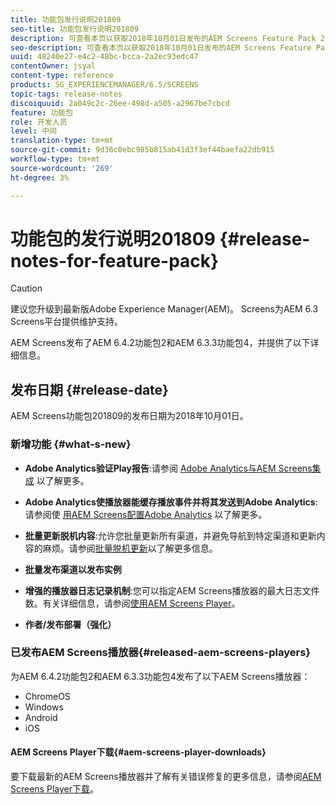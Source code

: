 ```yaml
---
title: 功能包发行说明201809
seo-title: 功能包发行说明201809
description: 可查看本页以获取2018年10月01日发布的AEM Screens Feature Pack 201809的相关信息。
seo-description: 可查看本页以获取2018年10月01日发布的AEM Screens Feature Pack 201809的相关信息。
uuid: 48240e27-e4c2-48bc-bcca-2a2ec93edc47
contentOwner: jsyal
content-type: reference
products: SG_EXPERIENCEMANAGER/6.5/SCREENS
topic-tags: release-notes
discoiquuid: 2a049c2c-26ee-498d-a505-a2967be7cbcd
feature: 功能包
role: 开发人员
level: 中间
translation-type: tm+mt
source-git-commit: 9d36c0ebc985b815ab41d3f3ef44baefa22db915
workflow-type: tm+mt
source-wordcount: '269'
ht-degree: 3%

---
```



# 功能包的发行说明201809 {#release-notes-for-feature-pack}

>[!CAUTION]
>
>建议您升级到最新版Adobe Experience Manager(AEM)。 Screens为AEM 6.3 Screens平台提供维护支持。

AEM Screens发布了AEM 6.4.2功能包2和AEM 6.3.3功能包4，并提供了以下详细信息。

## 发布日期 {#release-date}

AEM Screens功能包201809的发布日期为2018年10月01日。

### 新增功能 {#what-s-new}

* **Adobe Analytics验证Play报告**:请参阅 [Adobe Analytics与AEM Screens集成](adobe-analytics-integration-aem-screens.md) 以了解更多。

* **Adobe Analytics使播放器能缓存播放事件并将其发送到Adobe Analytics**:请参阅使 [用AEM Screens配置Adobe Analytics](configuring-adobe-analytics-aem-screens.md) 以了解更多。

* **批量更新脱机内容**:允许您批量更新所有渠道，并避免导航到特定渠道和更新内容的麻烦。请参阅[批量脱机更新](bulk-offline-update.md)以了解更多信息。

* **批量发布渠道以发布实例**
* **增强的播放器日志记录机制**:您可以指定AEM Screens播放器的最大日志文件数。有关详细信息，请参阅[使用AEM Screens Player](working-with-screens-player.md)。

* **作者/发布部署（强化）**

### 已发布AEM Screens播放器{#released-aem-screens-players}

为AEM 6.4.2功能包2和AEM 6.3.3功能包4发布了以下AEM Screens播放器：

* ChromeOS
* Windows
* Android
* iOS

#### AEM Screens Player下载{#aem-screens-player-downloads}

要下载最新的AEM Screens播放器并了解有关错误修复的更多信息，请参阅[AEM Screens Player下载](https://download.macromedia.com/screens/)。
